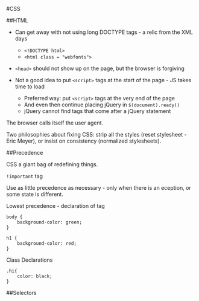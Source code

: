 #CSS

##HTML

* Can get away with not using long DOCTYPE tags - a relic from the XML days
  * `<!DOCTYPE html>`
  * `<html class = "webfonts">`

* `<head>` should not show up on the page, but the browser is forgiving

* Not a good idea to put `<script>` tags at the start of the page - JS takes time to load
  * Preferred way: put `<script>` tags at the very end of the page
  * And even then continue placing jQuery in `$(document).ready()`
  * jQuery cannot find tags that come after a jQuery statement
 
The browser calls itself the user agent.

Two philosophies about fixing CSS: strip all the styles (reset stylesheet - Eric Meyer), or insist on consistency (normalized stylesheets).

##Precedence

CSS a giant bag of redefining things.

`!important` tag 

Use as little precedence as necessary - only when there is an eception, or some state is different.

Lowest precedence - declaration of tag

    body {
        background-color: green;
    }
    
    h1 {
        background-color: red;
    }

Class Declarations

    .hi{
        color: black;
    }

##Selectors



